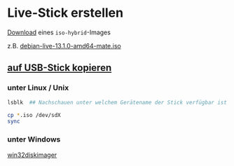 # Live-Stick erstellen

[Download](https://cdimage.debian.org/debian-cd/current-live/amd64/iso-hybrid/) eines `iso-hybrid`-Images

z.B. [debian-live-13.1.0-amd64-mate.iso](https://cdimage.debian.org/debian-cd/current-live/amd64/iso-hybrid/debian-live-13.1.0-amd64-mate.iso)

## [auf USB-Stick kopieren](https://www.debian.org/CD/faq/index.en.html#write-usb)

### unter Linux / Unix

```bash
lsblk  ## Nachschauen unter welchem Gerätename der Stick verfügbar ist => /dev/sdX
```

```bash
cp *.iso /dev/sdX
sync
```

### unter Windows

[win32diskimager](https://sourceforge.net/projects/win32diskimager/)
